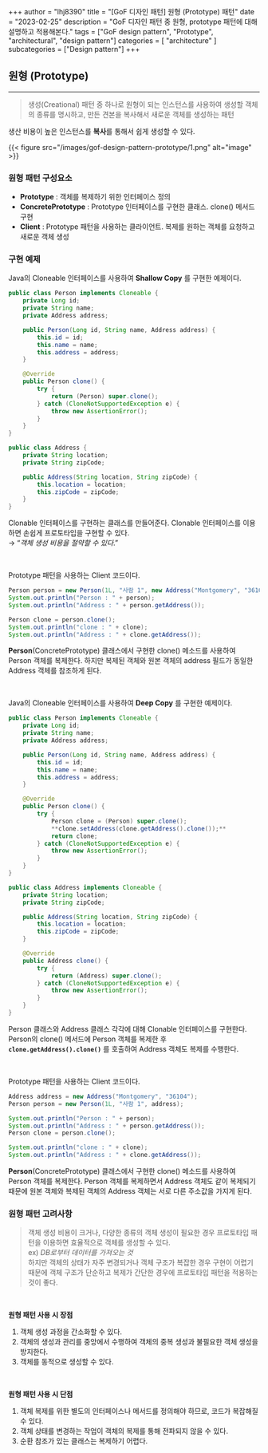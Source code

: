 +++
author = "lhj8390"
title = "[GoF 디자인 패턴] 원형 (Prototype) 패턴"
date = "2023-02-25"
description = "GoF 디자인 패턴 중 원형, prototype 패턴에 대해 설명하고 적용해본다."
tags = ["GoF design pattern", "Prototype", "architectural", "design pattern"]
categories = [
    "architecture"
]
subcategories = ["Design pattern"]
+++
## 원형 (Prototype)

---

> <span class="red">생성(Creational) 패턴 중 하나</span>로 원형이 되는 인스턴스를 사용하여 생성할 객체의 종류를 명시하고, 만든 견본을 복사해서 새로운 객체를 생성하는 패턴

생산 비용이 높은 인스턴스를 **복사**를 통해서 쉽게 생성할 수 있다.

{{< figure src="/images/gof-design-pattern-prototype/1.png" alt="image" >}}

### 원형 패턴 구성요소

- **Prototype** : 객체를 복제하기 위한 인터페이스 정의
- **ConcretePrototype** : Prototype 인터페이스를 구현한 클래스. clone() 메서드 구현
- **Client** : Prototype 패턴을 사용하는 클라이언트. 복제를 원하는 객체를 요청하고 새로운 객체 생성

### 구현 예제

Java의 Cloneable 인터페이스를 사용하여 <span class="red">**Shallow Copy**</span> 를 구현한 예제이다.

```java
public class Person implements Cloneable {
    private Long id;
    private String name;
    private Address address;

    public Person(Long id, String name, Address address) {
        this.id = id;
        this.name = name;
        this.address = address;
    }

    @Override
    public Person clone() {
        try {
            return (Person) super.clone();
        } catch (CloneNotSupportedException e) {
            throw new AssertionError();
        }
    }
}

public class Address {
    private String location;
    private String zipCode;

    public Address(String location, String zipCode) {
        this.location = location;
        this.zipCode = zipCode;
    }
}
```

Clonable 인터페이스를 구현하는 클래스를 만들어준다. Clonable 인터페이스를 이용하면 손쉽게 프로토타입을 구현할 수 있다.<br/>
→ “*객체 생성 비용을 절약할 수 있다*.”

<br/>

Prototype 패턴을 사용하는 Client 코드이다.

```java
Person person = new Person(1L, "사람 1", new Address("Montgomery", "36104"));
System.out.println("Person : " + person);
System.out.println("Address : " + person.getAddress());

Person clone = person.clone();
System.out.println("clone : " + clone);
System.out.println("Address : " + clone.getAddress());
```

**Person**(ConcretePrototype) 클래스에서 구현한 clone() 메소드를 사용하여 Person 객체를 복제한다. 하지만 복제된 객체와 원본 객체의 address 필드가 동일한 Address 객체를 참조하게 된다.

<br/>

Java의 Cloneable 인터페이스를 사용하여 <span class="red">**Deep Copy**</span> 를 구현한 예제이다.

```java
public class Person implements Cloneable {
    private Long id;
    private String name;
    private Address address;

    public Person(Long id, String name, Address address) {
        this.id = id;
        this.name = name;
        this.address = address;
    }

    @Override
    public Person clone() {
        try {
            Person clone = (Person) super.clone();
            **clone.setAddress(clone.getAddress().clone());**
            return clone;
        } catch (CloneNotSupportedException e) {
            throw new AssertionError();
        }
    }
}

public class Address implements Cloneable {
    private String location;
    private String zipCode;

    public Address(String location, String zipCode) {
        this.location = location;
        this.zipCode = zipCode;
    }

    @Override
    public Address clone() {
        try {
            return (Address) super.clone();
        } catch (CloneNotSupportedException e) {
            throw new AssertionError();
        }
    }
}
```

Person 클래스와 Address 클래스 각각에 대해 Clonable 인터페이스를 구현한다. Person의 clone() 메서드에 Person 객체를 복제한 후 **`clone.getAddress().clone()`** 를 호출하여 Address 객체도 복제를 수행한다.

<br/>

Prototype 패턴을 사용하는 Client 코드이다.

```java
Address address = new Address("Montgomery", "36104");
Person person = new Person(1L, "사람 1", address);

System.out.println("Person : " + person);
System.out.println("Address : " + person.getAddress());
Person clone = person.clone();

System.out.println("clone : " + clone);
System.out.println("Address : " + clone.getAddress());
```

**Person**(ConcretePrototype) 클래스에서 구현한 clone() 메소드를 사용하여 Person 객체를 복제한다. Person 객체를 복제하면서 Address 객체도 같이 복제되기 때문에 원본 객체와 복제된 객체의 Address 객체는 서로 다른 주소값을 가지게 된다.

### 원형 패턴 고려사항

> 객체 생성 비용이 크거나, 다양한 종류의 객체 생성이 필요한 경우 프로토타입 패턴을 이용하면 효율적으로 객체를 생성할 수 있다. <span class="gray"><br/>ex) *DB로부터 데이터를 가져오는 것*</span><br/> 하지만 객체의 상태가 자주 변경되거나 객체 구조가 복잡한 경우 구현이 어렵기 때문에 <span class="red">객체 구조가 단순하고 복제가 간단한 경우</span>에 프로토타입 패턴을 적용하는 것이 좋다.

<br/>

**원형 패턴 사용 시 장점**

1. 객체 생성 과정을 간소화할 수 있다.
2. 객체의 생성과 관리를 중앙에서 수행하여 객체의 중복 생성과 불필요한 객체 생성을 방지한다.
3. 객체를 동적으로 생성할 수 있다.

<br/>

**원형 패턴 사용 시 단점**

1. 객체 복제를 위한 별도의 인터페이스나 메서드를 정의해야 하므로, 코드가 복잡해질 수 있다.
2. 객체 상태를 변경하는 작업이 객체의 복제를 통해 전파되지 않을 수 있다.
3. 순환 참조가 있는 클래스는 복제하기 어렵다.

<br/>